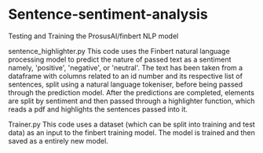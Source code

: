 # Sentence-sentiment-analysis
Testing and Training the ProsusAI/finbert NLP model

sentence_highlighter.py
This code uses the Finbert natural language processing model to predict the nature of passed text as a sentiment namely, 'positive', 'negative', or 'neutral'. 
The text has been taken from a dataframe with columns related to an id number and its respective list of sentences, split using a natural language tokeniser, 
before being passed through the prediction model. After the predictions are completed, elements are split by sentiment and then passed through a highlighter
function, which reads a pdf and highlights the sentences passed into it.

Trainer.py
This code uses a dataset (which can be split into training and test data) as an input to the finbert training model. The model is trained and then saved as a entirely new model.


